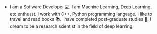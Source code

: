 *
  I am a Software Developer :computer:.
  I am Machine Learning, Deep Learning, etc enthuast.
  I work with C++, Python programming language.
  I like to travel and read books :books:.
  I have completed post-graduate studies :school:.
  I dream to be a research scientist in the field of deep learning.

<!--
**phileinSophos/phileinSophos** is a ✨ _special_ ✨ repository because its `README.md` (this file) appears on your GitHub profile.

Here are some ideas to get you started:

- 🔭 I’m currently working on ...
- 🌱 I’m currently learning ...
- 👯 I’m looking to collaborate on ...
- 🤔 I’m looking for help with ...
- 💬 Ask me about ...
- 📫 How to reach me: ...
- 😄 Pronouns: ...
- ⚡ Fun fact: ...
-->
